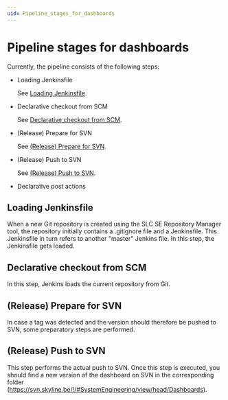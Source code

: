 ```yaml
---
uid: Pipeline_stages_for_dashboards
---
```


# Pipeline stages for dashboards

Currently, the pipeline consists of the following steps:

- Loading Jenkinsfile

    See [Loading Jenkinsfile](#loading-jenkinsfile).

- Declarative checkout from SCM

    See [Declarative checkout from SCM](#declarative-checkout-from-scm).

- (Release) Prepare for SVN

    See [(Release) Prepare for SVN](#release-prepare-for-svn).

- (Release) Push to SVN

    See [(Release) Push to SVN](xref:Pipeline_stages_for_visual_overviews#release-push-to-svn).

- Declarative post actions

## Loading Jenkinsfile

When a new Git repository is created using the SLC SE Repository Manager tool, the repository initially contains a .gitignore file and a Jenkinsfile. This Jenkinsfile in turn refers to another "master" Jenkins file. In this step, the Jenkinsfile gets loaded.

## Declarative checkout from SCM

In this step, Jenkins loads the current repository from Git.

## (Release) Prepare for SVN

In case a tag was detected and the version should therefore be pushed to SVN, some preparatory steps are performed.

## (Release) Push to SVN

This step performs the actual push to SVN. Once this step is executed, you should find a new version of the dashboard on SVN in the corresponding folder (<https://svn.skyline.be/!/#SystemEngineering/view/head/Dashboards>).
